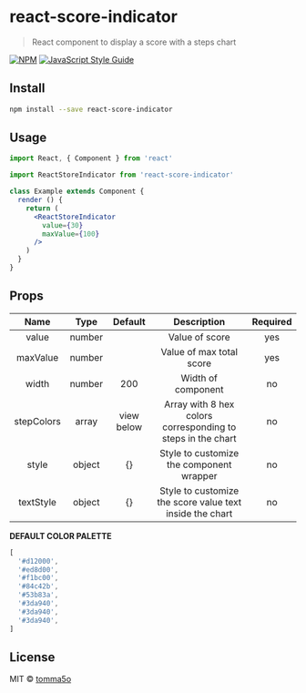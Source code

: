 # react-score-indicator

> React component to display a score with a steps chart

[![NPM](https://img.shields.io/npm/v/react-score-indicator.svg)](https://www.npmjs.com/package/react-score-indicator) [![JavaScript Style Guide](https://img.shields.io/badge/code_style-standard-brightgreen.svg)](https://standardjs.com)

## Install

```bash
npm install --save react-score-indicator
```

## Usage

```jsx
import React, { Component } from 'react'

import ReactStoreIndicator from 'react-score-indicator'

class Example extends Component {
  render () {
    return (
      <ReactStoreIndicator 
        value={30} 
        maxValue={100} 
      />
    )
  }
}
```

## Props

|    Name    |  Type  |   Default  |                         Description                         | Required |
|:----------:|:------:|:----------:|:-----------------------------------------------------------:|:--------:|
| value      | number |            | Value of score                                              | yes      |
| maxValue   | number |            | Value of max total score                                    | yes      |
| width      | number | 200        | Width of component                                          | no       |
| stepColors | array  | view below | Array with 8 hex colors corresponding to steps in the chart | no       |
| style      | object | {}         | Style to customize the component wrapper                    | no       |
| textStyle  | object | {}         | Style to customize the score value text inside the chart    | no       |

**DEFAULT COLOR PALETTE**
```js
[
  '#d12000',
  '#ed8d00',
  '#f1bc00',
  '#84c42b',
  '#53b83a',
  '#3da940',
  '#3da940',
  '#3da940',
]
```

## License

MIT © [tomma5o](https://github.com/tomma5o)
